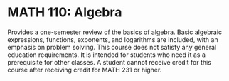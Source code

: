 # MATH 110: Algebra

Provides a one-semester review of the basics of algebra. Basic algebraic expressions, functions, exponents, and logarithms are included, with an emphasis on problem solving. This course does not satisfy any general education requirements. It is intended for students who need it as a prerequisite for other classes. A student cannot receive credit for this course after receiving credit for MATH 231 or higher.